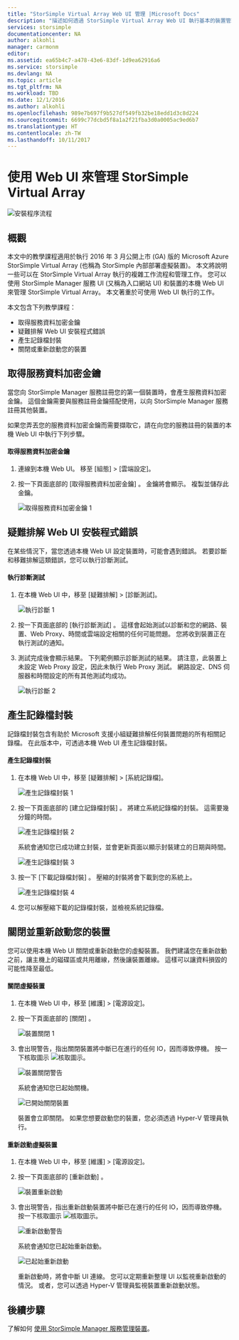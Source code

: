 ```yaml
---
title: "StorSimple Virtual Array Web UI 管理 |Microsoft Docs"
description: "描述如何透過 StorSimple Virtual Array Web UI 執行基本的裝置管理工作。"
services: storsimple
documentationcenter: NA
author: alkohli
manager: carmonm
editor: 
ms.assetid: ea65b4c7-a478-43e6-83df-1d9ea62916a6
ms.service: storsimple
ms.devlang: NA
ms.topic: article
ms.tgt_pltfrm: NA
ms.workload: TBD
ms.date: 12/1/2016
ms.author: alkohli
ms.openlocfilehash: 989e7b697f9b527df549fb32be18edd1d3c8d224
ms.sourcegitcommit: 6699c77dcbd5f8a1a2f21fba3d0a0005ac9ed6b7
ms.translationtype: HT
ms.contentlocale: zh-TW
ms.lasthandoff: 10/11/2017
---
```

# <a name="use-the-web-ui-to-administer-your-storsimple-virtual-array"></a>使用 Web UI 來管理 StorSimple Virtual Array
![安裝程序流程](./media/storsimple-ova-web-ui-admin/manage4.png)

## <a name="overview"></a>概觀
本文中的教學課程適用於執行 2016 年 3 月公開上市 (GA) 版的 Microsoft Azure StorSimple Virtual Array (也稱為 StorSimple 內部部署虛擬裝置)。 本文將說明一些可以在 StorSimple Virtual Array 執行的複雜工作流程和管理工作。 您可以使用 StorSimple Manager 服務 UI (又稱為入口網站 UI) 和裝置的本機 Web UI 來管理 StorSimple Virtual Array。 本文著重於可使用 Web UI 執行的工作。

本文包含下列教學課程：

* 取得服務資料加密金鑰
* 疑難排解 Web UI 安裝程式錯誤
* 產生記錄檔封裝
* 關閉或重新啟動您的裝置

## <a name="get-the-service-data-encryption-key"></a>取得服務資料加密金鑰
當您向 StorSimple Manager 服務註冊您的第一個裝置時，會產生服務資料加密金鑰。 這個金鑰需要與服務註冊金鑰搭配使用，以向 StorSimple Manager 服務註冊其他裝置。

如果您弄丟您的服務資料加密金鑰而需要擷取它，請在向您的服務註冊的裝置的本機 Web UI 中執行下列步驟。

#### <a name="to-get-the-service-data-encryption-key"></a>取得服務資料加密金鑰
1. 連線到本機 Web UI。 移至 [組態]  >  [雲端設定]。
2. 按一下頁面底部的 [取得服務資料加密金鑰] 。 金鑰將會顯示。 複製並儲存此金鑰。
   
    ![取得服務資料加密金鑰 1](./media/storsimple-ova-web-ui-admin/image27.png)

## <a name="troubleshoot-web-ui-setup-errors"></a>疑難排解 Web UI 安裝程式錯誤
在某些情況下，當您透過本機 Web UI 設定裝置時，可能會遇到錯誤。 若要診斷和移難排解這類錯誤，您可以執行診斷測試。

#### <a name="to-run-the-diagnostic-tests"></a>執行診斷測試
1. 在本機 Web UI 中，移至 [疑難排解]  >  [診斷測試]。
   
    ![執行診斷 1](./media/storsimple-ova-web-ui-admin/image29.png)
2. 按一下頁面底部的 [執行診斷測試] 。 這樣會起始測試以診斷和您的網路、裝置、Web Proxy、時間或雲端設定相關的任何可能問題。 您將收到裝置正在執行測試的通知。
3. 測試完成後會顯示結果。 下列範例顯示診斷測試的結果。 請注意，此裝置上未設定 Web Proxy 設定，因此未執行 Web Proxy 測試。 網路設定、DNS 伺服器和時間設定的所有其他測試均成功。
   
    ![執行診斷 2](./media/storsimple-ova-web-ui-admin/image30.png)

## <a name="generate-a-log-package"></a>產生記錄檔封裝
記錄檔封裝包含有助於 Microsoft 支援小組疑難排解任何裝置問題的所有相關記錄檔。 在此版本中，可透過本機 Web UI 產生記錄檔封裝。

#### <a name="to-generate-the-log-package"></a>產生記錄檔封裝
1. 在本機 Web UI 中，移至 [疑難排解]  >  [系統記錄檔]。
   
    ![產生記錄檔封裝 1](./media/storsimple-ova-web-ui-admin/image31.png)
2. 按一下頁面底部的 [建立記錄檔封裝] 。 將建立系統記錄檔的封裝。 這需要幾分鐘的時間。
   
    ![產生記錄檔封裝 2](./media/storsimple-ova-web-ui-admin/image32.png)
   
    系統會通知您已成功建立封裝，並會更新頁面以顯示封裝建立的日期與時間。
   
    ![產生記錄檔封裝 3](./media/storsimple-ova-web-ui-admin/image33.png)
3. 按一下 [下載記錄檔封裝] 。 壓縮的封裝將會下載到您的系統上。
   
    ![產生記錄檔封裝 4](./media/storsimple-ova-web-ui-admin/image34.png)
4. 您可以解壓縮下載的記錄檔封裝，並檢視系統記錄檔。

## <a name="shut-down-and-restart-your-device"></a>關閉並重新啟動您的裝置
您可以使用本機 Web UI 關閉或重新啟動您的虛擬裝置。 我們建議您在重新啟動之前，讓主機上的磁碟區或共用離線，然後讓裝置離線。 這樣可以讓資料損毀的可能性降至最低。 

#### <a name="to-shut-down-your-virtual-device"></a>關閉虛擬裝置
1. 在本機 Web UI 中，移至 [維護]  >  [電源設定]。
2. 按一下頁面底部的 [關閉] 。
   
    ![裝置關閉 1](./media/storsimple-ova-web-ui-admin/image36.png)
3. 會出現警告，指出關閉裝置將中斷已在進行的任何 IO，因而導致停機。 按一下核取圖示  ![核取圖示](./media/storsimple-ova-web-ui-admin/image3.png)。
   
    ![裝置關閉警告](./media/storsimple-ova-web-ui-admin/image37.png)
   
    系統會通知您已起始關機。
   
    ![已開始關閉裝置](./media/storsimple-ova-web-ui-admin/image38.png)
   
    裝置會立即關閉。 如果您想要啟動您的裝置，您必須透過 Hyper-V 管理員執行。

#### <a name="to-restart-your-virtual-device"></a>重新啟動虛擬裝置
1. 在本機 Web UI 中，移至 [維護]  >  [電源設定]。
2. 按一下頁面底部的 [重新啟動] 。
   
    ![裝置重新啟動](./media/storsimple-ova-web-ui-admin/image36.png)
3. 會出現警告，指出重新啟動裝置將中斷已在進行的任何 IO，因而導致停機。 按一下核取圖示  ![核取圖示](./media/storsimple-ova-web-ui-admin/image3.png)。
   
    ![重新啟動警告](./media/storsimple-ova-web-ui-admin/image37.png)
   
    系統會通知您已起始重新啟動。
   
    ![已起始重新啟動](./media/storsimple-ova-web-ui-admin/image39.png)
   
    重新啟動時，將會中斷 UI 連線。 您可以定期重新整理 UI 以監視重新啟動的情況。 或者，您可以透過 Hyper-V 管理員監視裝置重新啟動狀態。

## <a name="next-steps"></a>後續步驟
了解如何 [使用 StorSimple Manager 服務管理裝置](storsimple-virtual-array-manager-service-administration.md)。

